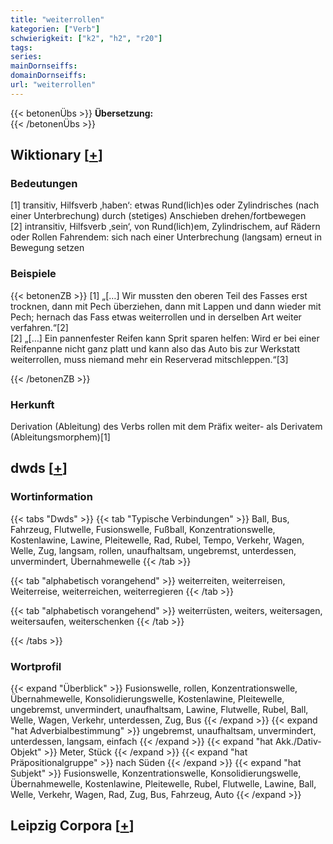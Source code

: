 ```yaml
---
title: "weiterrollen"
kategorien: ["Verb"]
schwierigkeit: ["k2", "h2", "r20"]
tags:
series:
mainDornseiffs:
domainDornseiffs:
url: "weiterrollen"
---
```


{{< betonenÜbs >}}
**Übersetzung:**  
{{< /betonenÜbs >}}

## Wiktionary [[+](https://de.wiktionary.org/wiki/weiterrollen)]

### Bedeutungen
[1] transitiv, Hilfsverb ‚haben‘: etwas Rund(lich)es oder Zylindrisches (nach einer Unterbrechung) durch (stetiges) Anschieben drehen/fortbewegen  
[2] intransitiv, Hilfsverb ‚sein‘, von Rund(lich)em, Zylindrischem, auf Rädern oder Rollen Fahrendem: sich nach einer Unterbrechung (langsam) erneut in Bewegung setzen  

### Beispiele
{{< betonenZB >}}
[1] „[…] Wir mussten den oberen Teil des Fasses erst trocknen, dann mit Pech überziehen, dann mit Lappen und dann wieder mit Pech; hernach das Fass etwas weiterrollen und in derselben Art weiter verfahren.“[2]  
[2] „[…] Ein pannenfester Reifen kann Sprit sparen helfen: Wird er bei einer Reifenpanne nicht ganz platt und kann also das Auto bis zur Werkstatt weiterrollen, muss niemand mehr ein Reserverad mitschleppen.“[3]  

{{< /betonenZB >}}
### Herkunft
Derivation (Ableitung) des Verbs rollen mit dem Präfix weiter- als Derivatem (Ableitungsmorphem)[1]  



## dwds [[+](https://www.dwds.de/wb/weiterrollen)]

### Wortinformation
{{< tabs "Dwds" >}}
{{< tab "Typische Verbindungen" >}}
Ball, Bus, Fahrzeug, Flutwelle, Fusionswelle, Fußball, Konzentrationswelle, Kostenlawine, Lawine, Pleitewelle, Rad, Rubel, Tempo, Verkehr, Wagen, Welle, Zug, langsam, rollen, unaufhaltsam, ungebremst, unterdessen, unvermindert, Übernahmewelle
{{< /tab >}}

{{< tab "alphabetisch vorangehend" >}}
weiterreiten, weiterreisen, Weiterreise, weiterreichen, weiterregieren
{{< /tab >}}

{{< tab "alphabetisch vorangehend" >}}
weiterrüsten, weiters, weitersagen, weitersaufen, weiterschenken
{{< /tab >}}

{{< /tabs >}}

### Wortprofil
{{< expand "Überblick" >}} Fusionswelle, rollen, Konzentrationswelle, Übernahmewelle, Konsolidierungswelle, Kostenlawine, Pleitewelle, ungebremst, unvermindert, unaufhaltsam, Lawine, Flutwelle, Rubel, Ball, Welle, Wagen, Verkehr, unterdessen, Zug, Bus {{< /expand >}}
{{< expand "hat Adverbialbestimmung" >}} ungebremst, unaufhaltsam, unvermindert, unterdessen, langsam, einfach {{< /expand >}}
{{< expand "hat Akk./Dativ-Objekt" >}} Meter, Stück {{< /expand >}}
{{< expand "hat Präpositionalgruppe" >}} nach Süden {{< /expand >}}
{{< expand "hat Subjekt" >}} Fusionswelle, Konzentrationswelle, Konsolidierungswelle, Übernahmewelle, Kostenlawine, Pleitewelle, Rubel, Flutwelle, Lawine, Ball, Welle, Verkehr, Wagen, Rad, Zug, Bus, Fahrzeug, Auto {{< /expand >}}

## Leipzig Corpora [[+](https://corpora.uni-leipzig.de/en/res?word=weiterrollen&corpusId=deu_newscrawl-public_2018)]

